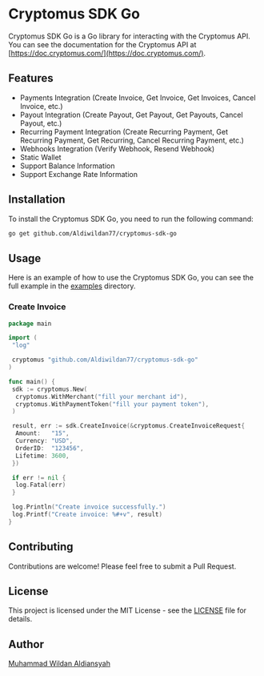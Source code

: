 # Cryptomus SDK Go

Cryptomus SDK Go is a Go library for interacting with the Cryptomus API. You can see the documentation for the Cryptomus API at [https://doc.cryptomus.com/](https://doc.cryptomus.com/).

## Features

- Payments Integration (Create Invoice, Get Invoice, Get Invoices, Cancel Invoice, etc.)
- Payout Integration (Create Payout, Get Payout, Get Payouts, Cancel Payout, etc.)
- Recurring Payment Integration (Create Recurring Payment, Get Recurring Payment, Get Recurring, Cancel Recurring Payment, etc.)
- Webhooks Integration (Verify Webhook, Resend Webhook)
- Static Wallet
- Support Balance Information
- Support Exchange Rate Information

## Installation

To install the Cryptomus SDK Go, you need to run the following command:

```bash
go get github.com/Aldiwildan77/cryptomus-sdk-go
```

## Usage

Here is an example of how to use the Cryptomus SDK Go, you can see the full example in the [examples](examples) directory.

### Create Invoice

```go
package main

import (
 "log"

 cryptomus "github.com/Aldiwildan77/cryptomus-sdk-go"
)

func main() {
 sdk := cryptomus.New(
  cryptomus.WithMerchant("fill your merchant id"),
  cryptomus.WithPaymentToken("fill your payment token"),
 )

 result, err := sdk.CreateInvoice(&cryptomus.CreateInvoiceRequest{
  Amount:   "15",
  Currency: "USD",
  OrderID:  "123456",
  Lifetime: 3600,
 })

 if err != nil {
  log.Fatal(err)
 }

 log.Println("Create invoice successfully.")
 log.Printf("Create invoice: %#+v", result)
}
```

## Contributing

Contributions are welcome! Please feel free to submit a Pull Request.

## License

This project is licensed under the MIT License - see the [LICENSE](LICENSE) file for details.

## Author

[Muhammad Wildan Aldiansyah](https://aldiwildan.me)
